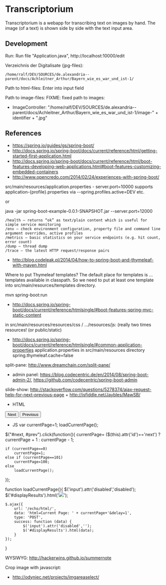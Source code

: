 # Transcriptorium

Transcriptorium is a webapp for transcribing text on images by hand.
The image (of a text) is shown side by side with the text input area.

## Development

Run: Run file "Application.java", http://localhost:10000/edit

Verzeichnis der Digitalisate (jpg-files):

`/home/ralf/DEV/SOURCES/de.alexandria--parent/docs/Achleitner_Arthur/Bayern_wie_es_war_und_ist-1/`

Path to html-files: Enter into input field

Path to image-files: FIXME: fixed path to images:
- ImageController: "/home/ralf/DEV/SOURCES/de.alexandria--parent/docs/Achleitner_Arthur/Bayern_wie_es_war_und_ist-1/image-" + identifier + ".jpg"

## References

- https://spring.io/guides/gs/spring-boot/
- http://docs.spring.io/spring-boot/docs/current/reference/html/getting-started-first-application.html
- http://docs.spring.io/spring-boot/docs/current/reference/html/boot-features-developing-web-applications.html#boot-features-customizing-embedded-containers
- http://www.opencredo.com/2014/02/24/experiences-with-spring-boot/

src/main/resources/application.properties - server.port=10000
supports application-{profile}.properties via --spring.profiles.active=DEV etc.

or

java -jar spring-boot-example-0.0.1-SNAPSHOT.jar --server.port=12000


    /health – returns “ok” as text/plain content which is useful for simple service monitoring
    /env – check environment configuration, property file and command line argument overrides, active profiles
    /metrics – basic statistics on your service endpoints (e.g. hit count, error count)
    /dump – thread dump
    /trace – the latest HTTP request/response pairs

- http://blog.codeleak.pl/2014/04/how-to-spring-boot-and-thymeleaf-with-maven.html

Where to put Thymeleaf templates?
The default place for templates is ... templates available in classpath.
So we need to put at least one template into src/main/resources/templates directory.


mvn spring-boot:run

- http://docs.spring.io/spring-boot/docs/current/reference/htmlsingle/#boot-features-spring-mvc-static-content

in src/main/resources/resources/css / .../resources/js:
(really two times resources! (or public/static)

<link href="/css/bootstrap.min.css" th:href="@{/css/bootstrap.min.css}" rel="stylesheet" media="screen" />
<script src="/js/bootstrap.min.js" th:src="@{/js/bootstrap.min.js}"></script>

- http://docs.spring.io/spring-boot/docs/current/reference/htmlsingle/#common-application-properties
application.properties in src/main/resources directory
spring.thymeleaf.cache=false

split-pane: http://www.dreamchain.com/split-pane/

- admin panel: https://blog.codecentric.de/en/2014/08/spring-boot-admin-2/, https://github.com/codecentric/spring-boot-admin

slide-show:
http://stackoverflow.com/questions/5278374/ajax-request-help-for-next-previous-page + http://jsfiddle.net/Jaybles/MawSB/

- HTML
<input id="next" type="button" value="Next" />
<input id="prev" type="button" value="Previous" /> 
<div id="displayResults" name="displayResults"></div>

- JS
var currentPage=1;
loadCurrentPage();

$("#next, #prev").click(function(){
    currentPage= ($(this).attr('id')=='next') ? currentPage + 1 : currentPage - 1;

    if (currentPage==0) 
        currentPage=1;
    else if (currentPage==101) 
        currentPage=100;
    else
        loadCurrentPage();
});

function loadCurrentPage(){
    $('input').attr('disabled','disabled');
    $('#displayResults').html('<img src="http://blog-well.com/wp-content/uploads/2007/06/indicator-big-2.gif" />');
    
    $.ajax({
        url: '/echo/html/',
        data: 'html=Current Page: ' + currentPage+'&delay=1',
        type: 'POST',
        success: function (data) {
            $('input').attr('disabled','');
            $('#displayResults').html(data);
        }
    });
}


WYSIWYG:
http://hackerwins.github.io/summernote

Crop image with javascript:
- http://odyniec.net/projects/imgareaselect/
